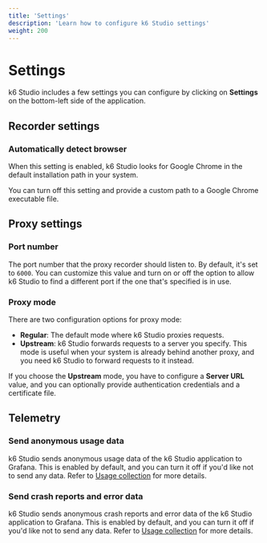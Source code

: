 ```yaml
---
title: 'Settings'
description: 'Learn how to configure k6 Studio settings'
weight: 200
---
```


# Settings

k6 Studio includes a few settings you can configure by clicking on **Settings** on the bottom-left side of the application.

## Recorder settings

### Automatically detect browser

When this setting is enabled, k6 Studio looks for Google Chrome in the default installation path in your system.

You can turn off this setting and provide a custom path to a Google Chrome executable file.

## Proxy settings

### Port number

The port number that the proxy recorder should listen to. By default, it's set to `6000`. You can customize this value and turn on or off the option to allow k6 Studio to find a different port if the one that's specified is in use.

### Proxy mode

There are two configuration options for proxy mode:

- **Regular**: The default mode where k6 Studio proxies requests.
- **Upstream**: k6 Studio forwards requests to a server you specify. This mode is useful when your system is already behind another proxy, and you need k6 Studio to forward requests to it instead.

If you choose the **Upstream** mode, you have to configure a **Server URL** value, and you can optionally provide authentication credentials and a certificate file.

## Telemetry

### Send anonymous usage data

k6 Studio sends anonymous usage data of the k6 Studio application to Grafana. This is enabled by default, and you can turn it off if you'd like not to send any data. Refer to [Usage collection](https://grafana.com/docs/k6-studio/set-up/usage-collection/) for more details.

### Send crash reports and error data

k6 Studio sends anonymous crash reports and error data of the k6 Studio application to Grafana. This is enabled by default, and you can turn it off if you'd like not to send any data. Refer to [Usage collection](https://grafana.com/docs/k6-studio/set-up/usage-collection/) for more details.
